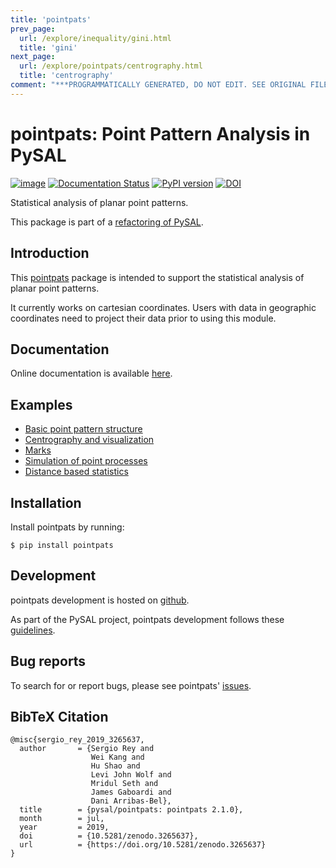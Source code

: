 ```yaml
---
title: 'pointpats'
prev_page:
  url: /explore/inequality/gini.html
  title: 'gini'
next_page:
  url: /explore/pointpats/centrography.html
  title: 'centrography'
comment: "***PROGRAMMATICALLY GENERATED, DO NOT EDIT. SEE ORIGINAL FILES IN /content***"
---
```

pointpats: Point Pattern Analysis in PySAL
==========================================

[![image](https://api.travis-ci.org/pysal/pointpats.svg)](https://travis-ci.org/pysal/pointpats)
[![Documentation Status](https://readthedocs.org/projects/pointpats/badge/?version=latest)](https://pointpats.readthedocs.io/en/latest/?badge=latest)
[![PyPI version](https://badge.fury.io/py/pointpats.svg)](https://badge.fury.io/py/pointpats)
[![DOI](https://zenodo.org/badge/DOI/10.5281/zenodo.3265637.svg)](https://doi.org/10.5281/zenodo.3265637)

Statistical analysis of planar point patterns.

This package is part of a [refactoring of PySAL](https://github.com/pysal/pysal/wiki/PEP-13:-Refactor-PySAL-Using-Submodules).

Introduction
------------

This [pointpats](https://github.com/pysal/pointpats) package is intended
to support the statistical analysis of planar point patterns.

It currently works on cartesian coordinates. Users with data in
geographic coordinates need to project their data prior to using this
module.

Documentation
-------------

Online documentation is available
[here](https://pointpats.readthedocs.io).

Examples
--------

-   [Basic point pattern
    structure](https://github.com/pysal/pointpats/tree/master/notebooks/pointpattern.ipynb)
-   [Centrography and
    visualization](https://github.com/pysal/pointpats/tree/master/notebooks/centrography.ipynb)
-   [Marks](https://github.com/pysal/pointpats/tree/master/notebooks/marks.ipynb)
-   [Simulation of point
    processes](https://github.com/pysal/pointpats/tree/master/notebooks/process.ipynb)
-   [Distance based
    statistics](https://github.com/pysal/pointpats/tree/master/notebooks/distance_statistics.ipynb)

Installation
------------

Install pointpats by running:

    $ pip install pointpats

Development
-----------

pointpats development is hosted on
[github](https://github.com/pysal/pointpats).

As part of the PySAL project, pointpats development follows these
[guidelines](http://pysal.org/getting_started).

Bug reports
-----------

To search for or report bugs, please see pointpats'
[issues](https://github.com/pysal/pointpats/issues).

BibTeX Citation
---------------

```
@misc{sergio_rey_2019_3265637,
  author       = {Sergio Rey and
                  Wei Kang and
                  Hu Shao and
                  Levi John Wolf and
                  Mridul Seth and
                  James Gaboardi and
                  Dani Arribas-Bel},
  title        = {pysal/pointpats: pointpats 2.1.0},
  month        = jul,
  year         = 2019,
  doi          = {10.5281/zenodo.3265637},
  url          = {https://doi.org/10.5281/zenodo.3265637}
}
```
